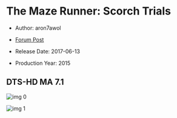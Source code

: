 # The Maze Runner: Scorch Trials

* Author: aron7awol

* [Forum Post](https://www.avsforum.com/threads/bass-eq-for-filtered-movies.2995212/post-56775408)

* Release Date: 2017-06-13
* Production Year: 2015

## DTS-HD MA 7.1

![img 0](https://i.imgur.com/CDUzmFs.jpg)

![img 1](https://i.imgur.com/WPixVq7.png)

